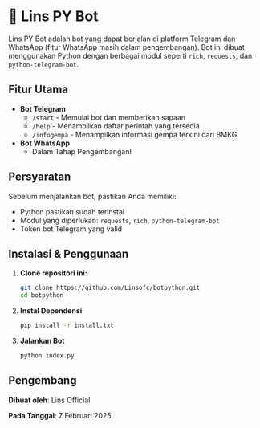 # 🤖 Lins PY Bot

Lins PY Bot adalah bot yang dapat berjalan di platform Telegram dan WhatsApp (fitur WhatsApp masih dalam pengembangan). Bot ini dibuat menggunakan Python dengan berbagai modul seperti `rich`, `requests`, dan `python-telegram-bot`.

## Fitur Utama
- **Bot Telegram**
  - `/start` - Memulai bot dan memberikan sapaan
  - `/help` - Menampilkan daftar perintah yang tersedia
  - `/infogempa` - Menampilkan informasi gempa terkini dari BMKG
- **Bot WhatsApp**
  - Dalam Tahap Pengembangan!

## Persyaratan
Sebelum menjalankan bot, pastikan Anda memiliki:
- Python pastikan sudah terinstal
- Modul yang diperlukan: `requests`, `rich`, `python-telegram-bot`
- Token bot Telegram yang valid

## Instalasi & Penggunaan
1. **Clone repositori ini:**
   ```bash
   git clone https://github.com/Linsofc/botpython.git
   cd botpython

2. **Instal Dependensi**
   ```bash
   pip install -r install.txt

3. **Jalankan Bot**
   ```bash
   python index.py

## Pengembang
  **Dibuat oleh**: Lins Official
  
  **Pada Tanggal**: 7 Februari 2025
